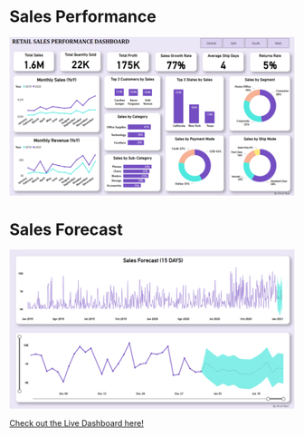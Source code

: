 # Sales Performance
![Dashboard part-1](https://github.com/routshruti/PowerBI-Retail-Sales-Dashboard/blob/main/Sales%20performance.png)

# Sales Forecast
![Dashboard part-2](https://github.com/routshruti/PowerBI-Retail-Sales-Dashboard/blob/main/Sales%20forecast.png)

[Check out the Live Dashboard here!](https://app.powerbi.com/view?r=eyJrIjoiOGNlM2ViMTItOTcxZi00ZTMwLTk0MDktMDE5MTA5OTZmNzNjIiwidCI6Ijg2MzI4YTBhLWRhMGMtNGQzZS04OTE5LTc4OTcwMTZiMzNiMyJ9&pageName=ReportSection6d651d31aa5123e7f6bc)
